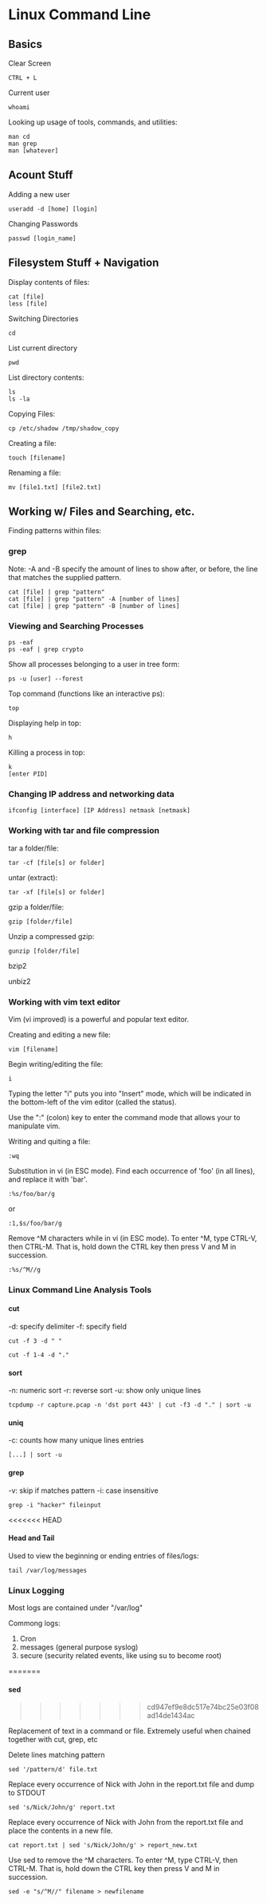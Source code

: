 # Linux Command Line

## Basics

Clear Screen

```
CTRL + L
```

Current user

```
whoami
```

Looking up usage of tools, commands, and utilities:

```
man cd
man grep
man [whatever]
```

## Acount Stuff

Adding a new user

```
useradd -d [home] [login]
```

Changing Passwords

```
passwd [login_name]
```

## Filesystem Stuff + Navigation

Display contents of files:

```
cat [file]
less [file]
```

Switching Directories

```
cd
```

List current directory

```
pwd
```

List directory contents:

```
ls
ls -la
```

Copying Files:

```
cp /etc/shadow /tmp/shadow_copy
```

Creating a file:

```
touch [filename]
```

Renaming a file:

```
mv [file1.txt] [file2.txt]
```

## Working w/ Files and Searching, etc.

Finding patterns within files:

### grep

Note: -A and -B specify the amount of lines to show after, or before, the line that matches the supplied pattern.

```
cat [file] | grep "pattern"
cat [file] | grep "pattern" -A [number of lines]
cat [file] | grep "pattern" -B [number of lines]
```

### Viewing and Searching Processes

```
ps -eaf
ps -eaf | grep crypto
```

Show all processes belonging to a user in tree form:

```
ps -u [user] --forest
```

Top command (functions like an interactive ps):

```
top
```

Displaying help in top:

```
h
````

Killing a process in top:

```
k
[enter PID]
```

### Changing IP address and networking data

```
ifconfig [interface] [IP Address] netmask [netmask]
```

### Working with tar and file compression

tar a folder/file:

```
tar -cf [file[s] or folder]
```

untar (extract):

```
tar -xf [file[s] or folder]
```

gzip a folder/file:

```
gzip [folder/file]
```

Unzip a compressed gzip:

```
gunzip [folder/file]
```

bzip2

unbiz2


### Working with vim text editor

Vim (vi improved) is a powerful and popular text editor.

Creating and editing a new file:

```
vim [filename]
```

Begin writing/editing the file:

```
i
```

Typing the letter "i" puts you into "Insert" mode, which will be indicated in the bottom-left of the vim editor (called the status).

Use the ":" (colon) key to enter the command mode that allows your to manipulate vim.

Writing and quiting a file:

```
:wq
```

Substitution in vi (in ESC mode). Find each occurrence of 'foo' (in all lines), and replace it with 'bar'.

```
:%s/foo/bar/g
```
or

```
:1,$s/foo/bar/g
```

Remove ^M characters while in vi (in ESC mode). To enter ^M, type CTRL-V, then CTRL-M. That is, hold down the CTRL key then press V and M in succession.

```
:%s/^M//g
```

### Linux Command Line Analysis Tools

#### cut

-d: specify delimiter
-f: specify field

```
cut -f 3 -d " "
```

```
cut -f 1-4 -d "."
```

#### sort

-n: numeric sort
-r: reverse sort
-u: show only unique lines

```
tcpdump -r capture.pcap -n 'dst port 443' | cut -f3 -d "." | sort -u
```

#### uniq

-c: counts how many unique lines entries

```
[...] | sort -u
```

#### grep

-v: skip if matches pattern
-i: case insensitive

```
grep -i "hacker" fileinput
```

<<<<<<< HEAD
#### Head and Tail

Used to view the beginning or ending entries of files/logs:

```
tail /var/log/messages
```


### Linux Logging

Most logs are contained under "/var/log"

Commong logs:

1. Cron
2. messages (general purpose syslog)
3. secure (security related events, like using su to become root)








=======
#### sed 
>>>>>>> cd947ef9e8dc517e74bc25e03f08ad14de1434ac

Replacement of text in a command or file. Extremely useful when chained together with cut, grep, etc

Delete lines matching pattern
```
sed '/pattern/d' file.txt
```

Replace every occurrence of Nick with John in the report.txt file and dump to STDOUT
```
sed 's/Nick/John/g' report.txt
```

Replace every occurrence of Nick with John from the report.txt file and place the contents in a new file.
```
cat report.txt | sed 's/Nick/John/g' > report_new.txt
```

Use sed to remove the ^M characters. To enter ^M, type CTRL-V, then CTRL-M. That is, hold down the CTRL key then press V and M in succession.

```
sed -e "s/^M//" filename > newfilename
```

